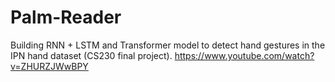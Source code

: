 # Palm-Reader
Building RNN + LSTM and Transformer model to detect hand gestures in the IPN hand dataset (CS230 final project).
https://www.youtube.com/watch?v=ZHURZJWwBPY
